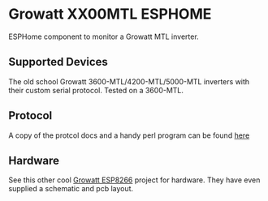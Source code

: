 # Growatt XX00MTL ESPHOME

ESPHome component to monitor a Growatt MTL inverter.

## Supported Devices

The old school Growatt 3600-MTL/4200-MTL/5000-MTL inverters with their custom serial protocol.  Tested on a 3600-MTL.

## Protocol

A copy of the protcol docs and a handy perl program can be found [here](https://www.snafu.priv.at/mystuff/growatt.html)

## Hardware

See this other cool [Growatt ESP8266](https://github.com/jkairys/growatt-esp8266/tree/master) project for hardware.  They have even supplied a schematic and pcb layout.
